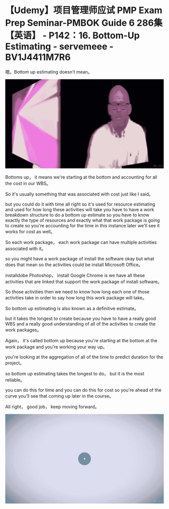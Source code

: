 # 【Udemy】项目管理师应试 PMP Exam Prep Seminar-PMBOK Guide 6  286集【英语】 - P142：16. Bottom-Up Estimating - servemeee - BV1J4411M7R6

嗯。Bottom up estimating doesn't mean。

![](img/ea81798f40c7829b341809102a4f1198_1.png)

Bottoms up， it means we're starting at the bottom and accounting for all the cost in our WBS。

So it's usually something that was associated with cost just like I said。

 but you could do it with time all right so it's used for resource estimating and used for how long these activities will take you have to have a work breakdown structure to do a bottom up estimate so you have to know exactly the type of resources and exactly what that work package is going to create so you're accounting for the time in this instance later we'll see it works for cost as well。

So each work package， each work package can have multiple activities associated with it。

 so you might have a work package of install the software okay but what does that mean so the activities could be install Microsoft Office。

 installdobe Photoshop， install Google Chrome is we have all these activities that are linked that support the work package of install software。

So those activities then we need to know how long each one of those activities take in order to say how long this work package will take。

So bottom up estimating is also known as a definitive estimate。

 but it takes the longest to create because you have to have a really good WBS and a really good understanding of all of the activities to create the work packages。

Again， it's called bottom up because you're starting at the bottom at the work package and you're working your way up。

 you're looking at the aggregation of all of the time to predict duration for the project。

 so bottom up estimating takes the longest to do， but it is the most reliable。

 you can do this for time and you can do this for cost so you're ahead of the curve you'll see that coming up later in the course。

All right， good job， keep moving forward。

![](img/ea81798f40c7829b341809102a4f1198_3.png)
